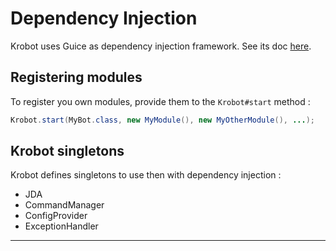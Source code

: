 # Dependency Injection

Krobot uses Guice as dependency injection framework. See its doc [here](https://github.com/google/guice/wiki).

## Registering modules

To register you own modules, provide them to the `Krobot#start` method :

```java
Krobot.start(MyBot.class, new MyModule(), new MyOtherModule(), ...);
```

## Krobot singletons

Krobot defines singletons to use then with dependency injection :

* JDA
* CommandManager
* ConfigProvider
* ExceptionHandler

---



